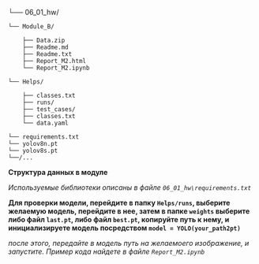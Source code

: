 └── 06_01_hw/

    └── Module_B/     

        ├── Data.zip    
        ├── Readme.md       
        ├── Readme.txt        
        ├── Report_M2.html          
        └── Report_M2.ipynb  

    └── Helps/     

        ├── classes.txt
        ├── runs/
        ├── test_cases/
        ├── classes.txt
        └── data.yaml

    └── requirements.txt  
    └── yolov8n.pt
    └── yolov8s.pt
    └──/...
    
**Структура данных в модуле**

*Используемые библиотеки описаны в файле `06_01_hw\requirements.txt`*

**Для проверки модели, перейдите в папку `Helps/runs`, выберите желаемую модель, перейдите в нее, затем в папке `weights` выберите либо файл `last.pt`, либо файл `best.pt`, копируйте путь к нему, и инициализируете модель посредством `model = YOLO(your_path2pt)`**

*после этого, передайте в модель путь на желаемоего изображение, и запустите. Пример кода найдете в файле `Report_M2.ipynb`*